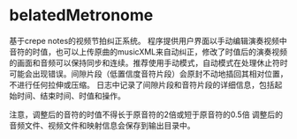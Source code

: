 # belatedMetronome
基于crepe notes的视频节拍纠正系统。
程序提供用户界面以手动编辑演奏视频中音符的时值，也可以上传原曲的musicXML来自动纠正，修改了时值后的演奏视频的画面和音频可以保持同步和连续。推荐使用手动模式，自动模式在处理休止符时可能会出现错误。间隙片段（低置信度音符片段）会原封不动地插回其相对位置，不进行任何拉伸或压缩。
日志中记录了间隙片段和音符片段的详细信息，包括起始时间、结束时间、时值和操作。



注意，调整后的音符的时值不得长于原音符的2倍或短于原音符的0.5倍
调整后的音频文件、视频文件和映射信息会保存到输出目录中。
